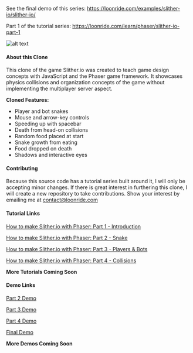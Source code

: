 See the final demo of this series: https://loonride.com/examples/slither-io/slither-io/

Part 1 of the tutorial series: https://loonride.com/learn/phaser/slither-io-part-1

![alt text](https://firebasestorage.googleapis.com/v0/b/loon-ride-webpage.appspot.com/o/media%2F-Ko8Qs0e-jOLtO9GX2Va?alt=media&token=91332f8c-453b-438c-a89f-b65223529acc "how to make Slither.io Part 1")


#### About this Clone

This clone of the game Slither.io was created to teach game design concepts with JavaScript and the Phaser game framework. It showcases physics collisions and organization concepts of the game without implementing the multiplayer server aspect.

**Cloned Features:**

* Player and bot snakes
* Mouse and arrow-key controls
* Speeding up with spacebar
* Death from head-on collisions
* Random food placed at start
* Snake growth from eating
* Food dropped on death
* Shadows and interactive eyes


#### Contributing

Because this source code has a tutorial series built around it, I will only be accepting minor changes. If there is great interest in furthering this clone, I will create a new repository to take contributions. Show your interest by emailing me at contact@loonride.com


#### Tutorial Links

<a href="https://loonride.com/learn/phaser/slither-io-part-1">How to make Slither.io with Phaser: Part 1 - Introduction</a>

<a href="https://loonride.com/learn/phaser/slither-io-part-2">How to make Slither.io with Phaser: Part 2 - Snake</a>

<a href="https://loonride.com/learn/phaser/slither-io-part-3">How to make Slither.io with Phaser: Part 3 - Players & Bots</a>

<a href="https://loonride.com/learn/phaser/slither-io-part-4">How to make Slither.io with Phaser: Part 4 - Collisions</a>

**More Tutorials Coming Soon**


#### Demo Links

<a href="https://loonride.com/examples/slither-io/part-2/">Part 2 Demo</a>

<a href="https://loonride.com/examples/slither-io/part-3/">Part 3 Demo</a>

<a href="https://loonride.com/examples/slither-io/part-3/">Part 4 Demo</a>

<a href="https://loonride.com/examples/slither-io/part-3/">Final Demo</a>

**More Demos Coming Soon**
